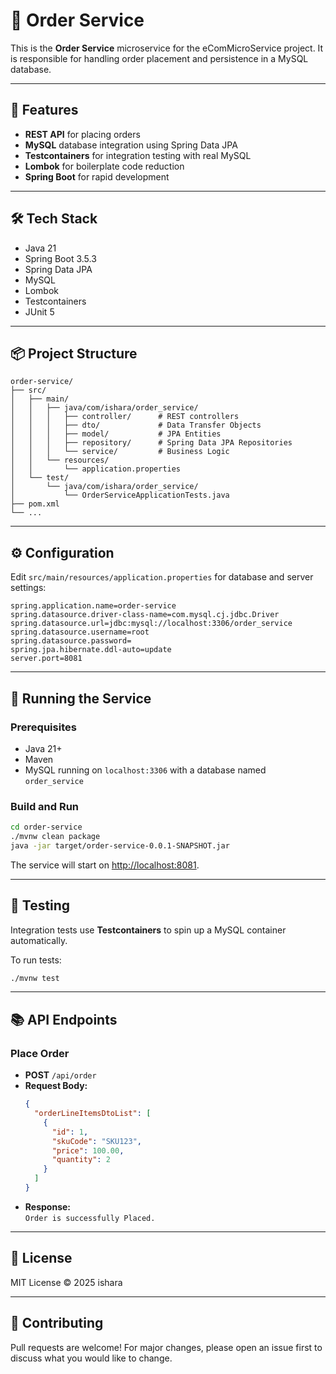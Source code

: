 # 📝 Order Service

This is the **Order Service** microservice for the eComMicroService project. It is responsible for handling order placement and persistence in a MySQL database.

---

## 🚀 Features

- **REST API** for placing orders
- **MySQL** database integration using Spring Data JPA
- **Testcontainers** for integration testing with real MySQL
- **Lombok** for boilerplate code reduction
- **Spring Boot** for rapid development

---

## 🛠️ Tech Stack

- Java 21
- Spring Boot 3.5.3
- Spring Data JPA
- MySQL
- Lombok
- Testcontainers
- JUnit 5

---

## 📦 Project Structure

```
order-service/
├── src/
│   ├── main/
│   │   ├── java/com/ishara/order_service/
│   │   │   ├── controller/      # REST controllers
│   │   │   ├── dto/             # Data Transfer Objects
│   │   │   ├── model/           # JPA Entities
│   │   │   ├── repository/      # Spring Data JPA Repositories
│   │   │   └── service/         # Business Logic
│   │   └── resources/
│   │       └── application.properties
│   └── test/
│       └── java/com/ishara/order_service/
│           └── OrderServiceApplicationTests.java
├── pom.xml
└── ...
```

---

## ⚙️ Configuration

Edit `src/main/resources/application.properties` for database and server settings:

```properties
spring.application.name=order-service
spring.datasource.driver-class-name=com.mysql.cj.jdbc.Driver
spring.datasource.url=jdbc:mysql://localhost:3306/order_service
spring.datasource.username=root
spring.datasource.password=
spring.jpa.hibernate.ddl-auto=update
server.port=8081
```

---

## 🏁 Running the Service

### Prerequisites

- Java 21+
- Maven
- MySQL running on `localhost:3306` with a database named `order_service`

### Build and Run

```sh
cd order-service
./mvnw clean package
java -jar target/order-service-0.0.1-SNAPSHOT.jar
```

The service will start on [http://localhost:8081](http://localhost:8081).

---

## 🧪 Testing

Integration tests use **Testcontainers** to spin up a MySQL container automatically.

To run tests:

```sh
./mvnw test
```

---

## 📚 API Endpoints

### Place Order

- **POST** `/api/order`
- **Request Body:**
    ```json
    {
      "orderLineItemsDtoList": [
        {
          "id": 1,
          "skuCode": "SKU123",
          "price": 100.00,
          "quantity": 2
        }
      ]
    }
    ```
- **Response:**  
  `Order is successfully Placed.`

---

## 📝 License

MIT License © 2025 ishara

---

## 🤝 Contributing

Pull requests are welcome! For major changes, please open an issue first to discuss what you would like to change.
